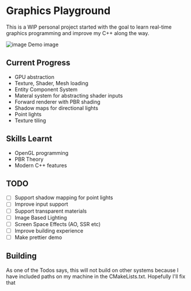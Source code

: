 # Graphics Playground
This is a WIP personal project started with the goal to learn real-time graphics programming
and improve my C++ along the way.

![image](https://user-images.githubusercontent.com/23246639/191087627-c93a308f-b2bc-43a4-90d0-21a79213bfed.png)
Demo image

## Current Progress
- GPU abstraction
- Texture, Shader, Mesh loading
- Entity Component System 
- Materal system for abstracting shader inputs
- Forward renderer with PBR shading
- Shadow maps for directional lights
- Point lights
- Texture tiling

## Skills Learnt
- OpenGL programming
- PBR Theory
- Modern C++ features

## TODO
- [ ] Support shadow mapping for point lights
- [ ] Improve input support
- [ ] Support transparent materials
- [ ] Image Based Lighting
- [ ] Screen Space Effects (AO, SSR etc)
- [ ] Improve building experience
- [ ] Make prettier demo

## Building
As one of the Todos says, this will not build on other systems because I have included paths on my machine in the CMakeLists.txt. Hopefully I'll fix that
